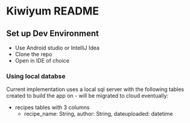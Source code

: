 # Kiwiyum README #

## Set up Dev Environment ##

* Use Android studio or IntelliJ Idea
* Clone the repo
* Open in IDE of choice

### Using local databse ###
Current implementation uses a local sql server with the following tables created to build the app on -
will be migrated to cloud eventually:
* recipes tables with 3 columns
  * recipe_name: String, author: String, dateuploaded: datetime